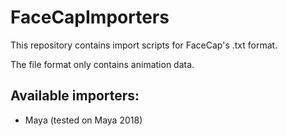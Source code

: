 # FaceCapImporters
This repository contains import scripts for FaceCap's .txt format.

The file format only contains animation data.

Available importers:
---------------------------------------
* Maya (tested on Maya 2018)

